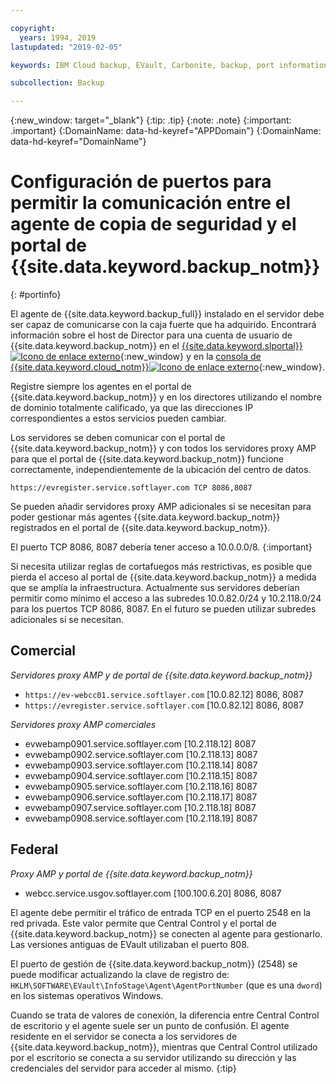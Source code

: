 ```yaml
---

copyright:
  years: 1994, 2019
lastupdated: "2019-02-05"

keywords: IBM Cloud backup, EVault, Carbonite, backup, port information, configure, configuring,

subcollection: Backup

---
```

{:new_window: target="_blank"}
{:tip: .tip}
{:note: .note}
{:important: .important}
{:DomainName: data-hd-keyref="APPDomain"}
{:DomainName: data-hd-keyref="DomainName"}

# Configuración de puertos para permitir la comunicación entre el agente de copia de seguridad y el portal de {{site.data.keyword.backup_notm}}
{: #portinfo}

El agente de {{site.data.keyword.backup_full}} instalado en el servidor debe ser capaz de comunicarse con la caja fuerte que ha adquirido. Encontrará información sobre el host de Director para una cuenta de usuario de {{site.data.keyword.backup_notm}} en el [{{site.data.keyword.slportal}} ![Icono de enlace externo](../../icons/launch-glyph.svg "Icono de enlace externo")](https://control.softlayer.com/){:new_window} y en la [consola de {{site.data.keyword.cloud_notm}}![Icono de enlace externo](../../icons/launch-glyph.svg "Icono de enlace externo")](https://{DomainName}/){:new_window}.

Registre siempre los agentes en el portal de {{site.data.keyword.backup_notm}} y en los directores utilizando el nombre de dominio totalmente calificado, ya que las direcciones IP correspondientes a estos servicios pueden cambiar.

Los servidores se deben comunicar con el portal de {{site.data.keyword.backup_notm}} y con todos los servidores proxy AMP para que el portal de {{site.data.keyword.backup_notm}} funcione correctamente, independientemente de la ubicación del centro de datos.

```
https://evregister.service.softlayer.com TCP 8086,8087
```

Se pueden añadir servidores proxy AMP adicionales si se necesitan para poder gestionar más agentes {{site.data.keyword.backup_notm}} registrados en el portal de {{site.data.keyword.backup_notm}}.

El puerto TCP 8086, 8087 debería tener acceso a 10.0.0.0/8.
{:important}

Si necesita utilizar reglas de cortafuegos más restrictivas, es posible que pierda el acceso al portal de {{site.data.keyword.backup_notm}} a medida que se amplía la infraestructura. Actualmente sus servidores deberían permitir como mínimo el acceso a las subredes 10.0.82.0/24 y 10.2.118.0/24 para los puertos TCP 8086, 8087. En el futuro se pueden utilizar subredes adicionales si se necesitan.

## Comercial

*Servidores proxy AMP y de portal de {{site.data.keyword.backup_notm}}*

- `https://ev-webcc01.service.softlayer.com` [10.0.82.12] 8086, 8087
- `https://evregister.service.softlayer.com` [10.0.82.12] 8086, 8087

*Servidores proxy AMP comerciales*

- evwebamp0901.service.softlayer.com [10.2.118.12] 8087
- evwebamp0902.service.softlayer.com [10.2.118.13] 8087
- evwebamp0903.service.softlayer.com [10.2.118.14] 8087
- evwebamp0904.service.softlayer.com [10.2.118.15] 8087
- evwebamp0905.service.softlayer.com [10.2.118.16] 8087
- evwebamp0906.service.softlayer.com [10.2.118.17] 8087
- evwebamp0907.service.softlayer.com [10.2.118.18] 8087
- evwebamp0908.service.softlayer.com [10.2.118.19] 8087

## Federal

*Proxy AMP y portal de {{site.data.keyword.backup_notm}}*

- webcc.service.usgov.softlayer.com [100.100.6.20] 8086, 8087

El agente debe permitir el tráfico de entrada TCP en el puerto 2548 en la red privada. Este valor permite que Central Control y el portal de {{site.data.keyword.backup_notm}} se conecten al agente para gestionarlo. Las versiones antiguas de EVault utilizaban el puerto 808.

El puerto de gestión de {{site.data.keyword.backup_notm}} (2548) se puede modificar actualizando la clave de registro de: `HKLM\SOFTWARE\EVault\InfoStage\Agent\AgentPortNumber` (que es una `dword`) en los sistemas operativos Windows.

Cuando se trata de valores de conexión, la diferencia entre Central Control de escritorio y el agente suele ser un punto de confusión. El agente residente en el servidor se conecta a los servidores de {{site.data.keyword.backup_notm}}, mientras que Central Control utilizado por el escritorio se conecta a su servidor utilizando su dirección y las credenciales del servidor para acceder al mismo.
{:tip}
